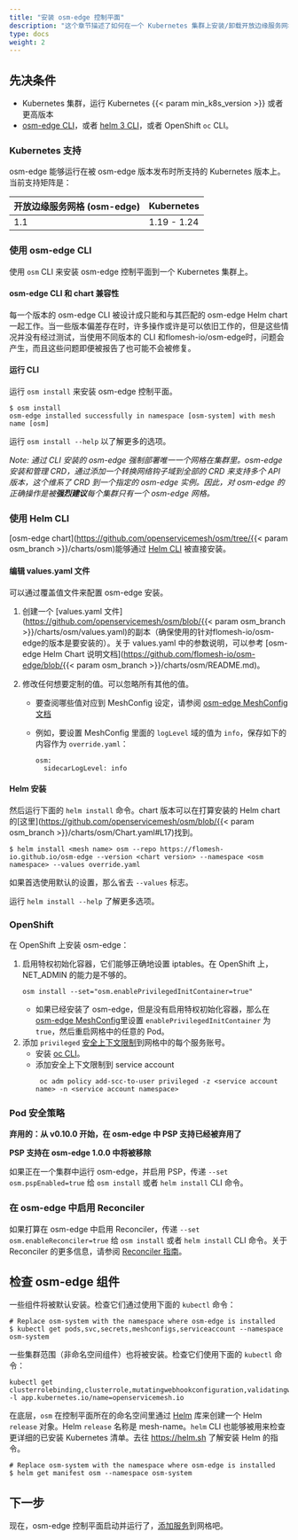 ```yaml
---
title: "安装 osm-edge 控制平面"
description: "这个章节描述了如何在一个 Kubernetes 集群上安装/卸载开放边缘服务网格 (osm-edge)"
type: docs
weight: 2
---
```


## 先决条件

- Kubernetes 集群，运行 Kubernetes {{< param min_k8s_version >}} 或者更高版本
- [osm-edge CLI](/docs/guides/cli)，或者 [helm 3 CLI](https://helm.sh/docs/intro/install/)，或者 OpenShift `oc` CLI。

### Kubernetes 支持

osm-edge 能够运行在被 osm-edge 版本发布时所支持的 Kubernetes 版本上。当前支持矩阵是：

| 开放边缘服务网格 (osm-edge) | Kubernetes |
| ----------------- | ----------- |
| 1.1               | 1.19 - 1.24 |

### 使用 osm-edge CLI

使用 `osm` CLI 来安装 osm-edge 控制平面到一个 Kubernetes 集群上。

#### osm-edge CLI 和 chart 兼容性

每一个版本的 osm-edge CLI 被设计成只能和与其匹配的 osm-edge Helm chart一起工作。当一些版本偏差存在时，许多操作或许是可以依旧工作的，但是这些情况并没有经过测试，当使用不同版本的 CLI 和flomesh-io/osm-edge时，问题会产生，而且这些问题即便被报告了也可能不会被修复。

#### 运行 CLI

运行 `osm install` 来安装 osm-edge 控制平面。

```console
$ osm install
osm-edge installed successfully in namespace [osm-system] with mesh name [osm]
```

运行 `osm install --help` 以了解更多的选项。

_Note: 通过 CLI 安装的 osm-edge 强制部署唯一一个网格在集群里。osm-edge 安装和管理 CRD，通过添加一个转换网络钩子域到全部的 CRD 来支持多个 API 版本，这个维系了 CRD 到一个指定的 osm-edge 实例。因此，对 osm-edge 的正确操作是被**强烈建议**每个集群只有一个 osm-edge 网格。_

### 使用 Helm CLI

[osm-edge chart](https://github.com/openservicemesh/osm/tree/{{< param osm_branch >}}/charts/osm)能够通过 [Helm CLI](https://helm.sh/docs/intro/install/) 被直接安装。

#### 编辑 values.yaml 文件

可以通过覆盖值文件来配置 osm-edge 安装。

1. 创建一个 [values.yaml 文件](https://github.com/openservicemesh/osm/blob/{{< param osm_branch >}}/charts/osm/values.yaml)的副本（确保使用的针对flomesh-io/osm-edge的版本是要安装的）。关于 values.yaml 中的参数说明，可以参考 [osm-edge Helm Chart 说明文档](https://github.com/flomesh-io/osm-edge/blob/{{< param osm_branch >}}/charts/osm/README.md)。
2. 修改任何想要定制的值。可以忽略所有其他的值。

   - 要查阅哪些值对应到 MeshConfig 设定，请参阅 [osm-edge MeshConfig 文档](/docs/guides/mesh_config)

   - 例如，要设置 MeshConfig 里面的 `logLevel` 域的值为 `info`，保存如下的内容作为 `override.yaml`：
     ```
     osm:
       sidecarLogLevel: info
     ```

#### Helm 安装

然后运行下面的 `helm install` 命令。chart 版本可以在打算安装的 Helm chart 的[这里](https://github.com/openservicemesh/osm/blob/{{< param osm_branch >}}/charts/osm/Chart.yaml#L17)找到。

```console
$ helm install <mesh name> osm --repo https://flomesh-io.github.io/osm-edge --version <chart version> --namespace <osm namespace> --values override.yaml
```

如果首选使用默认的设置，那么省去 `--values` 标志。

运行 `helm install --help` 了解更多选项。

### OpenShift

在 OpenShift 上安装 osm-edge：

1. 启用特权初始化容器，它们能够正确地设置 iptables。在 OpenShift 上，NET_ADMIN 的能力是不够的。
   ```shell
   osm install --set="osm.enablePrivilegedInitContainer=true"
   ```
   - 如果已经安装了 osm-edge，但是没有启用特权初始化容器，那么在 [osm-edge MeshConfig](/docs/guides/mesh_config)里设置 `enablePrivilegedInitContainer` 为 `true`，然后重启网格中的任意的 Pod。
2. 添加 `privileged` [安全上下文限制](https://docs.openshift.com/container-platform/4.7/authentication/managing-security-context-constraints.html)到网格中的每个服务账号。
   - 安装 [oc CLI](https://docs.openshift.com/container-platform/4.7/cli_reference/openshift_cli/getting-started-cli.html)。
   - 添加安全上下文限制到 service account
     ```shell
      oc adm policy add-scc-to-user privileged -z <service account name> -n <service account namespace>
     ```

### Pod 安全策略

**弃用的：从 v0.10.0 开始，在 osm-edge 中 PSP 支持已经被弃用了**

**PSP 支持在 osm-edge 1.0.0 中将被移除**

如果正在一个集群中运行 osm-edge，并启用 PSP，传递 `--set osm.pspEnabled=true` 给 `osm install` 或者 `helm install` CLI 命令。

### 在 osm-edge 中启用 Reconciler

如果打算在 osm-edge 中启用 Reconciler，传递 `--set osm.enableReconciler=true` 给 `osm install` 或者 `helm install` CLI 命令。关于 Reconciler 的更多信息，请参阅 [Reconciler 指南](/docs/guides/reconciler)。

## 检查 osm-edge 组件

一些组件将被默认安装。检查它们通过使用下面的 `kubectl` 命令：

```console
# Replace osm-system with the namespace where osm-edge is installed
$ kubectl get pods,svc,secrets,meshconfigs,serviceaccount --namespace osm-system
```

一些集群范围（非命名空间组件）也将被安装。检查它们使用下面的 `kubectl` 命令：

```console
kubectl get clusterrolebinding,clusterrole,mutatingwebhookconfiguration,validatingwebhookconfigurations -l app.kubernetes.io/name=openservicemesh.io
```

在底层，`osm` 在控制平面所在的命名空间里通过 [Helm](https://helm.sh) 库来创建一个 Helm `release` 对象。Helm `release` 名称是 mesh-name。`helm` CLI 也能够被用来检查更详细的已安装 Kubernetes 清单。去往 https://helm.sh 了解安装 Helm 的指令。

```console
# Replace osm-system with the namespace where osm-edge is installed
$ helm get manifest osm --namespace osm-system
```

## 下一步

现在，osm-edge 控制平面启动并运行了，[添加服务](/docs/guides/app_onboarding/)到网格吧。
